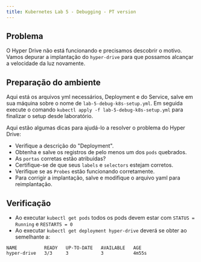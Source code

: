 ```yaml
---
title: Kubernetes Lab 5 - Debugging - PT version
---
```


## Problema
O Hyper Drive não está funcionando e precisamos descobrir o motivo. Vamos depurar a implantação do `hyper-drive` para que possamos alcançar a velocidade da luz novamente.

## Preparação do ambiente

Aqui está os arquivos yml necessários, Deployment e do Service, salve em sua máquina sobre o nome de `lab-5-debug-k8s-setup.yml`. Em seguida execute o comando `kubectl apply -f lab-5-debug-k8s-setup.yml` para finalizar o setup desde laboratório.

Aqui estão algumas dicas para ajudá-lo a resolver o problema do Hyper Drive:
- Verifique a descrição do "Deployment".
- Obtenha e salve os registros de pelo menos um dos `pods` quebrados.
- As `portas` corretas estão atribuídas?
- Certifique-se de que seus `labels` e `selectors` estejam corretos.
- Verifique se as `Probes` estão funcionando corretamente.
- Para corrigir a implantação, salve e modifique o arquivo yaml para reimplantação.

## Verificação

- Ao executar `kubectl get pods` todos os pods devem estar com `STATUS = Running` e `RESTARTS = 0`
- Ao executar `kubectl get deployment hyper-drive` deverá se obter ao semelhante a:
```
NAME          READY   UP-TO-DATE   AVAILABLE   AGE
hyper-drive   3/3     3            3           4m55s
```